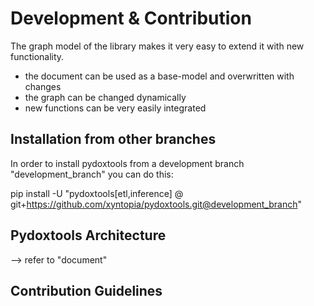 # Development & Contribution

The graph model of the library makes it very easy to extend it with new functionality.

- the document can be used as a base-model and overwritten with changes
- the graph can be changed dynamically
- new functions can be very easily integrated

## Installation from other branches

In order to install pydoxtools from a development branch "development_branch" you can do this:

pip install -U "pydoxtools[etl,inference] @ git+https://github.com/xyntopia/pydoxtools.git@development_branch"

## Pydoxtools Architecture

--> refer to "document"

## Contribution Guidelines